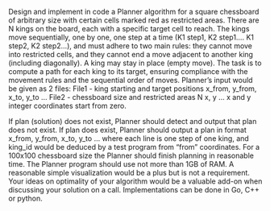 Design and implement in code a Planner algorithm for a square chessboard of arbitrary size with certain cells marked red as restricted areas. There are N kings on the board, each with a specific target cell to reach. The kings move sequentially, one by one, one step at a time (K1 step1, K2 step1…. K1 step2, K2 step2…), and must adhere to two main rules: they cannot move into restricted cells, and they cannot end a move adjacent to another king (including diagonally). A king may stay in place (empty move). The task is to compute a path for each king to its target, ensuring compliance with the movement rules and the sequential order of moves.
Planner’s input would be given as 2 files:
File1 - king starting and target positions
x_from, y_from, x_to, y_to
…
File2 - chessboard size and restricted areas
N
x, y
…
x and y integer coordinates start from zero.

If plan (solution) does not exist, Planner should detect and output that plan does not exist.
If plan does exist, Planner should output a plan in format 
x_from, y_from, x_to, y_to
…
where each line is one step of one king, and king_id would be deduced by a test program from “from” coordinates.
For a 100x100 chessboard size the Planner should finish planning in reasonable time.
The Planner program should use not more than 1GB of RAM.
A reasonable simple visualization would be a plus but is not a requirement.
Your ideas on optimality of your algorithm would be a valuable add-on when discussing your solution on a call.
Implementations can be done in Go, C++ or python.
